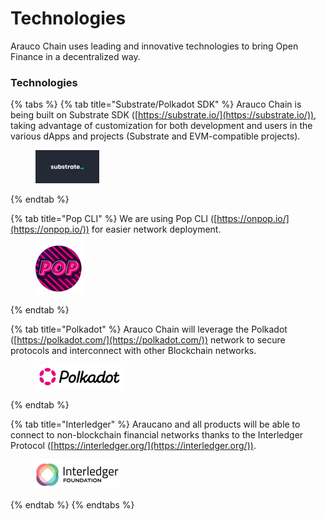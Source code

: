 # Technologies

Arauco Chain uses leading and innovative technologies to bring Open Finance in a decentralized way.

### Technologies



{% tabs %}
{% tab title="Substrate/Polkadot SDK" %}
Arauco Chain is being built on Substrate SDK ([https://substrate.io/](https://substrate.io/)), taking advantage of customization for both development and users in the various dApps and projects (Substrate and EVM-compatible projects).

<figure><img src="../.gitbook/assets/Imagen2.png" alt=""><figcaption></figcaption></figure>
{% endtab %}

{% tab title="Pop CLI" %}
We are using Pop CLI ([https://onpop.io/](https://onpop.io/)) for easier network deployment.

<figure><img src="../.gitbook/assets/Imagen3.png" alt=""><figcaption></figcaption></figure>
{% endtab %}

{% tab title="Polkadot" %}
Arauco Chain will leverage the Polkadot ([https://polkadot.com/](https://polkadot.com/)) network to secure protocols and interconnect with other Blockchain networks.

<figure><img src="../.gitbook/assets/Imagen4.png" alt=""><figcaption></figcaption></figure>
{% endtab %}

{% tab title="Interledger" %}
Araucano and all products will be able to connect to non-blockchain financial networks thanks to the Interledger Protocol ([https://interledger.org/](https://interledger.org/)).

<figure><img src="../.gitbook/assets/Imagen5.png" alt=""><figcaption></figcaption></figure>
{% endtab %}
{% endtabs %}



